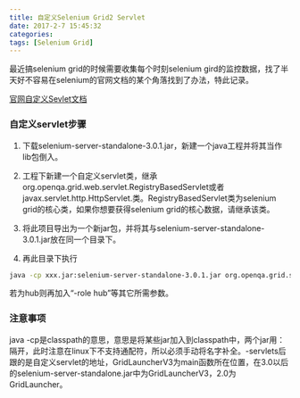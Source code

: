```yaml
---
title: 自定义Selenium Grid2 Servlet
date: 2017-2-7 15:45:32
categories: 
tags: [Selenium Grid]
---
```

最近搞selenium grid的时候需要收集每个时刻selenium gird的监控数据，找了半天好不容易在selenium的官网文档的某个角落找到了办法，特此记录。

[官网自定义Sevlet文档](http://www.seleniumhq.org/docs/07_selenium_grid.jsp#customizing-the-grid)

### 自定义servlet步骤

1. 下载selenium-server-standalone-3.0.1.jar，新建一个java工程并将其当作lib包倒入。

2. 工程下新建一个自定义servlet类，继承org.openqa.grid.web.servlet.RegistryBasedServlet或者javax.servlet.http.HttpServlet.类。RegistryBasedServlet类为selenium grid的核心类，如果你想要获得selenium grid的核心数据，请继承该类。

3. 将此项目导出为一个新jar包，并将其与selenium-server-standalone-3.0.1.jar放在同一个目录下。

4. 再此目录下执行

```bash
java -cp xxx.jar:selenium-server-standalone-3.0.1.jar org.openqa.grid.selenium.GridLauncherV3 -servlets org.openqa.grid.web.servlet.custom.CustomServlet,
```
若为hub则再加入“-role hub”等其它所需参数。

### 注意事项

java -cp是classpath的意思，意思是将某些jar加入到classpath中，两个jar用：隔开，此时注意在linux下不支持通配符，所以必须手动将名字补全。-servlets后跟的是自定义servlet的地址，GridLauncherV3为main函数所在位置，在3.0以后的selenium-server-standalone.jar中为GridLauncherV3，2.0为GridLauncher。